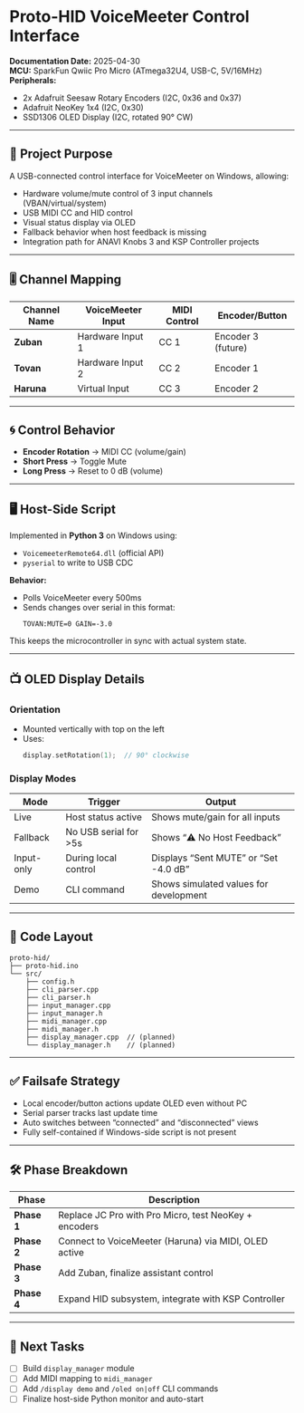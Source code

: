# Proto-HID VoiceMeeter Control Interface

**Documentation Date:** 2025-04-30  
**MCU:** SparkFun Qwiic Pro Micro (ATmega32U4, USB-C, 5V/16MHz)  
**Peripherals:**  
- 2x Adafruit Seesaw Rotary Encoders (I2C, 0x36 and 0x37)  
- Adafruit NeoKey 1x4 (I2C, 0x30)  
- SSD1306 OLED Display (I2C, rotated 90° CW)

---

## 🎯 Project Purpose

A USB-connected control interface for VoiceMeeter on Windows, allowing:

- Hardware volume/mute control of 3 input channels (VBAN/virtual/system)
- USB MIDI CC and HID control
- Visual status display via OLED
- Fallback behavior when host feedback is missing
- Integration path for ANAVI Knobs 3 and KSP Controller projects

---

## 🎚️ Channel Mapping

| Channel Name | VoiceMeeter Input | MIDI Control | Encoder/Button |
|--------------|-------------------|---------------|----------------|
| **Zuban**    | Hardware Input 1  | CC 1          | Encoder 3 (future) |
| **Tovan**    | Hardware Input 2  | CC 2          | Encoder 1       |
| **Haruna**   | Virtual Input     | CC 3          | Encoder 2       |

---

## 🌀 Control Behavior

- **Encoder Rotation** → MIDI CC (volume/gain)
- **Short Press** → Toggle Mute
- **Long Press** → Reset to 0 dB (volume)

---

## 🖥️ Host-Side Script

Implemented in **Python 3** on Windows using:

- `VoicemeeterRemote64.dll` (official API)
- `pyserial` to write to USB CDC

**Behavior:**

- Polls VoiceMeeter every 500ms
- Sends changes over serial in this format:
  ```
  TOVAN:MUTE=0 GAIN=-3.0
  ```

This keeps the microcontroller in sync with actual system state.

---

## 📺 OLED Display Details

### Orientation
- Mounted vertically with top on the left
- Uses:
  ```cpp
  display.setRotation(1);  // 90° clockwise
  ```

### Display Modes

| Mode | Trigger | Output |
|------|---------|--------|
| Live | Host status active | Shows mute/gain for all inputs |
| Fallback | No USB serial for >5s | Shows “⚠️ No Host Feedback” |
| Input-only | During local control | Displays “Sent MUTE” or “Set -4.0 dB” |
| Demo | CLI command | Shows simulated values for development |

---

## 📂 Code Layout

```
proto-hid/
├── proto-hid.ino
└── src/
    ├── config.h
    ├── cli_parser.cpp
    ├── cli_parser.h
    ├── input_manager.cpp
    ├── input_manager.h
    ├── midi_manager.cpp
    ├── midi_manager.h
    ├── display_manager.cpp  // (planned)
    └── display_manager.h    // (planned)
```

---

## ✅ Failsafe Strategy

- Local encoder/button actions update OLED even without PC
- Serial parser tracks last update time
- Auto switches between “connected” and “disconnected” views
- Fully self-contained if Windows-side script is not present

---

## 🛠️ Phase Breakdown

| Phase | Description |
|-------|-------------|
| **Phase 1** | Replace JC Pro with Pro Micro, test NeoKey + encoders |
| **Phase 2** | Connect to VoiceMeeter (Haruna) via MIDI, OLED active |
| **Phase 3** | Add Zuban, finalize assistant control |
| **Phase 4** | Expand HID subsystem, integrate with KSP Controller |

---

## 🚧 Next Tasks

- [ ] Build `display_manager` module
- [ ] Add MIDI mapping to `midi_manager`
- [ ] Add `/display demo` and `/oled on|off` CLI commands
- [ ] Finalize host-side Python monitor and auto-start
